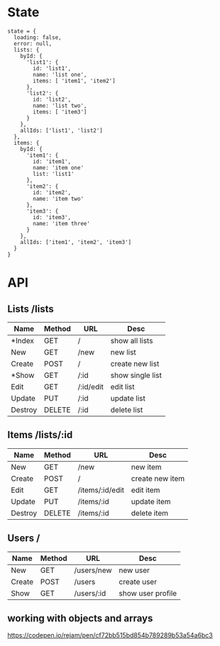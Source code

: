 # State
```
state = {
  loading: false,
  error: null,
  lists: {
    byId: {
      'list1': {
        id: 'list1',
        name: 'list one',
        items: [ 'item1', 'item2']
      },
      'list2': {
        id: 'list2',
        name: 'list two',
        items: [ 'item3']
      }
    },
    allIds: ['list1', 'list2']
  },
  items: {
    byId: {
      'item1': {
        id: 'item1',
        name: 'item one'
        list: 'list1'
      },
      'item2': {
        id: 'item2',
        name: 'item two'
      },
      'item3': {
        id: 'item3',
        name: 'item three'
      }
    },
    allIds: ['item1', 'item2', 'item3']
  }
}
```

# API
## Lists /lists
Name    | Method  | URL         | Desc 
---     |---      |---          |---
*Index  | GET     | /           | show all lists
New     | GET     | /new        | new list
Create  | POST    | /           | create new list
*Show   | GET     | /:id        | show single list
Edit    | GET     | /:id/edit   | edit list
Update  | PUT     | /:id        | update list
Destroy | DELETE  | /:id        | delete list

## Items /lists/:id
Name    | Method      | URL         | Desc
---     |---          |---          |---
New     | GET         | /new        | new item
Create  | POST        | /           | create new item
Edit    | GET         | /items/:id/edit | edit item
Update  | PUT         | /items/:id  | update item
Destroy | DELETE      | /items/:id  | delete item

## Users /
Name      | Method      | URL         | Desc
---       |---          |---          |---
New       | GET         | /users/new  | new user  
Create    | POST        | /users      | create user  
Show      | GET         | /users/:id  | show user profile

## working with objects and arrays
https://codepen.io/rejam/pen/cf72bb515bd854b789289b53a54a6bc3